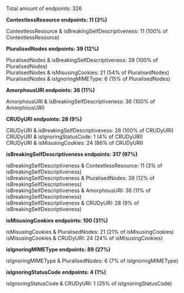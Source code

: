 Total amount of endpoints: 326

**ContextlessResource endpoints: 11 (3%)**

ContextlessResource & isBreakingSelfDescriptiveness: 11 (100% of ContextlessResource)  

**PluralisedNodes endpoints: 39 (12%)**

PluralisedNodes & isBreakingSelfDescriptiveness: 39 (100% of PluralisedNodes)  
PluralisedNodes & isMisusingCookies: 21 (54% of PluralisedNodes)  
PluralisedNodes & isIgnoringMIMEType: 6 (15% of PluralisedNodes)  

**AmorphousURI endpoints: 36 (11%)**

AmorphousURI & isBreakingSelfDescriptiveness: 36 (100% of AmorphousURI)  

**CRUDyURI endpoints: 28 (9%)**

CRUDyURI & isBreakingSelfDescriptiveness: 28 (100% of CRUDyURI)  
CRUDyURI & isIgnoringStatusCode: 1 (4% of CRUDyURI)  
CRUDyURI & isMisusingCookies: 24 (86% of CRUDyURI)  

**isBreakingSelfDescriptiveness endpoints: 317 (97%)**

isBreakingSelfDescriptiveness & ContextlessResource: 11 (3% of isBreakingSelfDescriptiveness)  
isBreakingSelfDescriptiveness & PluralisedNodes: 39 (12% of isBreakingSelfDescriptiveness)  
isBreakingSelfDescriptiveness & AmorphousURI: 36 (11% of isBreakingSelfDescriptiveness)  
isBreakingSelfDescriptiveness & CRUDyURI: 28 (9% of isBreakingSelfDescriptiveness)  

**isMisusingCookies endpoints: 100 (31%)**

isMisusingCookies & PluralisedNodes: 21 (21% of isMisusingCookies)  
isMisusingCookies & CRUDyURI: 24 (24% of isMisusingCookies)  

**isIgnoringMIMEType endpoints: 89 (27%)**

isIgnoringMIMEType & PluralisedNodes: 6 (7% of isIgnoringMIMEType)  

**isIgnoringStatusCode endpoints: 4 (1%)**

isIgnoringStatusCode & CRUDyURI: 1 (25% of isIgnoringStatusCode)  